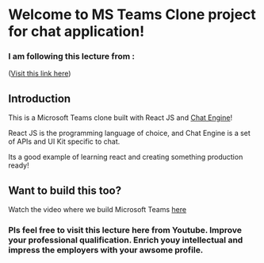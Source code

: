 # Welcome to MS Teams Clone project for chat application!

### I am following this lecture from :
([Visit this link here](https://www.youtube.com/watch?v=jcOKU9f86XE))


## Introduction

This is a Microsoft Teams clone built with React JS and [Chat Engine](https://chatengine.io)!

React JS is the programming language of choice, and Chat Engine is a set of APIs and UI Kit specific to chat.

Its a good example of learning react and creating something production ready!

## Want to build this too?

Watch the video where we build Microsoft Teams [here](https://www.youtube.com/watch?v=jcOKU9f86XE)


### Pls feel free to visit this lecture here from Youtube. Improve your professional qualification. Enrich youy intellectual and impress the employers with your awsome profile.
